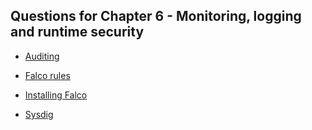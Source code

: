 ## Questions for Chapter 6 - Monitoring, logging and runtime security

- [Auditing](audit-log.md)

- [Falco rules](custom-falco-rules.md)

- [Installing Falco](falco-installation.md)

- [Sysdig](sysdig.md)
